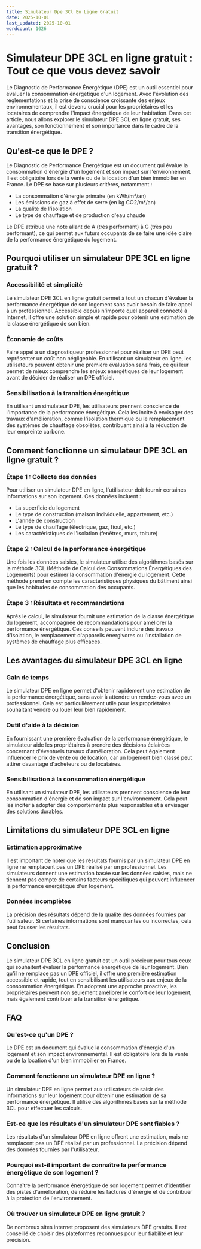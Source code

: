 ```yaml
---
title: Simulateur Dpe 3Cl En Ligne Gratuit
date: 2025-10-01
last_updated: 2025-10-01
wordcount: 1026
---
```


# Simulateur DPE 3CL en ligne gratuit : Tout ce que vous devez savoir

Le Diagnostic de Performance Énergétique (DPE) est un outil essentiel pour évaluer la consommation énergétique d'un logement. Avec l'évolution des réglementations et la prise de conscience croissante des enjeux environnementaux, il est devenu crucial pour les propriétaires et les locataires de comprendre l'impact énergétique de leur habitation. Dans cet article, nous allons explorer le simulateur DPE 3CL en ligne gratuit, ses avantages, son fonctionnement et son importance dans le cadre de la transition énergétique.

## Qu'est-ce que le DPE ?

Le Diagnostic de Performance Énergétique est un document qui évalue la consommation d'énergie d'un logement et son impact sur l'environnement. Il est obligatoire lors de la vente ou de la location d'un bien immobilier en France. Le DPE se base sur plusieurs critères, notamment :

- La consommation d'énergie primaire (en kWh/m²/an)
- Les émissions de gaz à effet de serre (en kg CO2/m²/an)
- La qualité de l'isolation
- Le type de chauffage et de production d'eau chaude

Le DPE attribue une note allant de A (très performant) à G (très peu performant), ce qui permet aux futurs occupants de se faire une idée claire de la performance énergétique du logement.

## Pourquoi utiliser un simulateur DPE 3CL en ligne gratuit ?

### Accessibilité et simplicité

Le simulateur DPE 3CL en ligne gratuit permet à tout un chacun d'évaluer la performance énergétique de son logement sans avoir besoin de faire appel à un professionnel. Accessible depuis n'importe quel appareil connecté à Internet, il offre une solution simple et rapide pour obtenir une estimation de la classe énergétique de son bien.

### Économie de coûts

Faire appel à un diagnostiqueur professionnel pour réaliser un DPE peut représenter un coût non négligeable. En utilisant un simulateur en ligne, les utilisateurs peuvent obtenir une première évaluation sans frais, ce qui leur permet de mieux comprendre les enjeux énergétiques de leur logement avant de décider de réaliser un DPE officiel.

### Sensibilisation à la transition énergétique

En utilisant un simulateur DPE, les utilisateurs prennent conscience de l'importance de la performance énergétique. Cela les incite à envisager des travaux d'amélioration, comme l'isolation thermique ou le remplacement des systèmes de chauffage obsolètes, contribuant ainsi à la réduction de leur empreinte carbone.

## Comment fonctionne un simulateur DPE 3CL en ligne gratuit ?

### Étape 1 : Collecte des données

Pour utiliser un simulateur DPE en ligne, l'utilisateur doit fournir certaines informations sur son logement. Ces données incluent :

- La superficie du logement
- Le type de construction (maison individuelle, appartement, etc.)
- L'année de construction
- Le type de chauffage (électrique, gaz, fioul, etc.)
- Les caractéristiques de l'isolation (fenêtres, murs, toiture)

### Étape 2 : Calcul de la performance énergétique

Une fois les données saisies, le simulateur utilise des algorithmes basés sur la méthode 3CL (Méthode de Calcul des Consommations Énergétiques des Logements) pour estimer la consommation d'énergie du logement. Cette méthode prend en compte les caractéristiques physiques du bâtiment ainsi que les habitudes de consommation des occupants.

### Étape 3 : Résultats et recommandations

Après le calcul, le simulateur fournit une estimation de la classe énergétique du logement, accompagnée de recommandations pour améliorer la performance énergétique. Ces conseils peuvent inclure des travaux d'isolation, le remplacement d'appareils énergivores ou l'installation de systèmes de chauffage plus efficaces.

## Les avantages du simulateur DPE 3CL en ligne

### Gain de temps

Le simulateur DPE en ligne permet d'obtenir rapidement une estimation de la performance énergétique, sans avoir à attendre un rendez-vous avec un professionnel. Cela est particulièrement utile pour les propriétaires souhaitant vendre ou louer leur bien rapidement.

### Outil d'aide à la décision

En fournissant une première évaluation de la performance énergétique, le simulateur aide les propriétaires à prendre des décisions éclairées concernant d'éventuels travaux d'amélioration. Cela peut également influencer le prix de vente ou de location, car un logement bien classé peut attirer davantage d'acheteurs ou de locataires.

### Sensibilisation à la consommation énergétique

En utilisant un simulateur DPE, les utilisateurs prennent conscience de leur consommation d'énergie et de son impact sur l'environnement. Cela peut les inciter à adopter des comportements plus responsables et à envisager des solutions durables.

## Limitations du simulateur DPE 3CL en ligne

### Estimation approximative

Il est important de noter que les résultats fournis par un simulateur DPE en ligne ne remplacent pas un DPE réalisé par un professionnel. Les simulateurs donnent une estimation basée sur les données saisies, mais ne tiennent pas compte de certains facteurs spécifiques qui peuvent influencer la performance énergétique d'un logement.

### Données incomplètes

La précision des résultats dépend de la qualité des données fournies par l'utilisateur. Si certaines informations sont manquantes ou incorrectes, cela peut fausser les résultats.

## Conclusion

Le simulateur DPE 3CL en ligne gratuit est un outil précieux pour tous ceux qui souhaitent évaluer la performance énergétique de leur logement. Bien qu'il ne remplace pas un DPE officiel, il offre une première estimation accessible et rapide, tout en sensibilisant les utilisateurs aux enjeux de la consommation énergétique. En adoptant une approche proactive, les propriétaires peuvent non seulement améliorer le confort de leur logement, mais également contribuer à la transition énergétique.

## FAQ

### Qu'est-ce qu'un DPE ?

Le DPE est un document qui évalue la consommation d'énergie d'un logement et son impact environnemental. Il est obligatoire lors de la vente ou de la location d'un bien immobilier en France.

### Comment fonctionne un simulateur DPE en ligne ?

Un simulateur DPE en ligne permet aux utilisateurs de saisir des informations sur leur logement pour obtenir une estimation de sa performance énergétique. Il utilise des algorithmes basés sur la méthode 3CL pour effectuer les calculs.

### Est-ce que les résultats d'un simulateur DPE sont fiables ?

Les résultats d'un simulateur DPE en ligne offrent une estimation, mais ne remplacent pas un DPE réalisé par un professionnel. La précision dépend des données fournies par l'utilisateur.

### Pourquoi est-il important de connaître la performance énergétique de son logement ?

Connaître la performance énergétique de son logement permet d'identifier des pistes d'amélioration, de réduire les factures d'énergie et de contribuer à la protection de l'environnement.

### Où trouver un simulateur DPE en ligne gratuit ?

De nombreux sites internet proposent des simulateurs DPE gratuits. Il est conseillé de choisir des plateformes reconnues pour leur fiabilité et leur précision.
